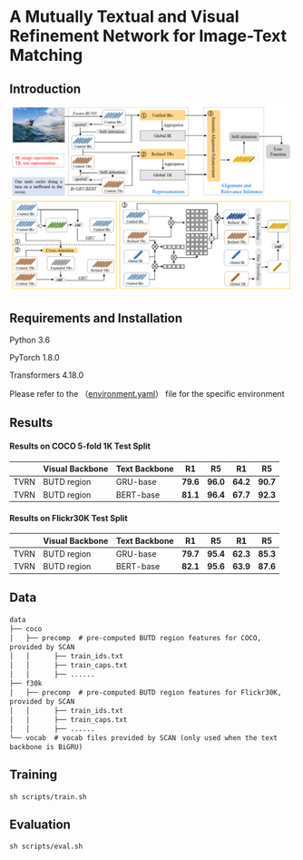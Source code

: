 # A Mutually Textual and Visual Refinement Network for Image-Text Matching

## Introduction

![framework](./imgs/framework.png)

## Requirements and Installation

Python	3.6

PyTorch	1.8.0

Transformers	4.18.0

Please refer to the （[environment.yaml](environment.yaml)） file for the specific environment


## Results

#### Results on COCO 5-fold 1K Test Split

|      | Visual Backbone | Text Backbone | R1       | R5       | R1       | R5       |
| ---- | --------------- | ------------- | -------- | -------- | -------- | -------- |
| TVRN | BUTD region     | GRU-base      | **79.6** | **96.0** | **64.2** | **90.7** |
| TVRN | BUTD region     | BERT-base     | **81.1** | **96.4** | **67.7** | **92.3** |

#### Results on Flickr30K Test Split

|      | Visual Backbone | Text Backbone | R1       | R5       | R1       | R5       |
| ---- | --------------- | ------------- | -------- | -------- | -------- | -------- |
| TVRN | BUTD region     | GRU-base      | **79.7** | **95.4** | **62.3** | **85.3** |
| TVRN | BUTD region     | BERT-base     | **82.1** | **95.6** | **63.9** | **87.6** |



## Data

```
data
├── coco
│   ├── precomp  # pre-computed BUTD region features for COCO, provided by SCAN
│   │      ├── train_ids.txt
│   │      ├── train_caps.txt
│   │      ├── ......
├── f30k
│   ├── precomp  # pre-computed BUTD region features for Flickr30K, provided by SCAN
│   │      ├── train_ids.txt
│   │      ├── train_caps.txt
│   │      ├── ......
└── vocab  # vocab files provided by SCAN (only used when the text backbone is BiGRU)
```



## Training

```
sh scripts/train.sh
```



## Evaluation

```
sh scripts/eval.sh
```


